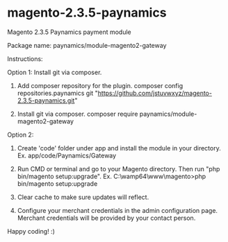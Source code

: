 # magento-2.3.5-paynamics
Magento 2.3.5 Paynamics payment module

Package name: paynamics/module-magento2-gateway

Instructions:

Option 1: 
Install git via composer.
1. Add composer repository for the plugin.
   composer config repositories.paynamics git "https://github.com/jstuvwxyz/magento-2.3.5-paynamics.git"

2. Install git via composer.
   composer require paynamics/module-magento2-gateway

Option 2:
1. Create 'code' folder under app and install the module in your directory.
   Ex. app/code/Paynamics/Gateway

2. Run CMD or terminal and go to your Magento directory. Then run "php bin/magento setup:upgrade".
   Ex. C:\wamp64\www\magento>php bin/magento setup:upgrade

3. Clear cache to make sure updates will reflect.

4. Configure your merchant credentials in the admin configuration page.
   Merchant credentials will be provided by your contact person.

Happy coding! :) 
